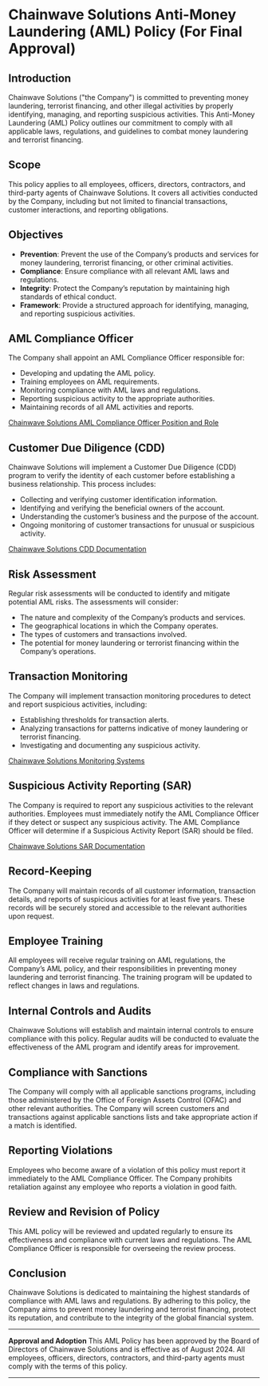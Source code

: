 # Chainwave Solutions Anti-Money Laundering (AML) Policy (For Final Approval)

## Introduction
Chainwave Solutions ("the Company") is committed to preventing money laundering, terrorist financing, and other illegal activities by properly identifying, managing, and reporting suspicious activities. This Anti-Money Laundering (AML) Policy outlines our commitment to comply with all applicable laws, regulations, and guidelines to combat money laundering and terrorist financing.

## Scope
This policy applies to all employees, officers, directors, contractors, and third-party agents of Chainwave Solutions. It covers all activities conducted by the Company, including but not limited to financial transactions, customer interactions, and reporting obligations.

## Objectives
- **Prevention**: Prevent the use of the Company’s products and services for money laundering, terrorist financing, or other criminal activities.
- **Compliance**: Ensure compliance with all relevant AML laws and regulations.
- **Integrity**: Protect the Company’s reputation by maintaining high standards of ethical conduct.
- **Framework**: Provide a structured approach for identifying, managing, and reporting suspicious activities.

## AML Compliance Officer
The Company shall appoint an AML Compliance Officer responsible for:
- Developing and updating the AML policy.
- Training employees on AML requirements.
- Monitoring compliance with AML laws and regulations.
- Reporting suspicious activity to the appropriate authorities.
- Maintaining records of all AML activities and reports.

[Chainwave Solutions AML Compliance Officer Position and Role](https://github.com/ChainwaveSolutions/ProjectDetails/blob/main/AML%20Comliance%20Officer.md)

## Customer Due Diligence (CDD)
Chainwave Solutions will implement a Customer Due Diligence (CDD) program to verify the identity of each customer before establishing a business relationship. This process includes:
- Collecting and verifying customer identification information.
- Identifying and verifying the beneficial owners of the account.
- Understanding the customer’s business and the purpose of the account.
- Ongoing monitoring of customer transactions for unusual or suspicious activity.


[Chainwave Solutions CDD Documentation](https://github.com/ChainwaveSolutions/ProjectDetails/blob/main/CustomerDueDiligence.md)




## Risk Assessment
Regular risk assessments will be conducted to identify and mitigate potential AML risks. The assessments will consider:
- The nature and complexity of the Company’s products and services.
- The geographical locations in which the Company operates.
- The types of customers and transactions involved.
- The potential for money laundering or terrorist financing within the Company’s operations.

## Transaction Monitoring
The Company will implement transaction monitoring procedures to detect and report suspicious activities, including:
- Establishing thresholds for transaction alerts.
- Analyzing transactions for patterns indicative of money laundering or terrorist financing.
- Investigating and documenting any suspicious activity.

[Chainwave Solutions Monitoring Systems](https://github.com/ChainwaveSolutions/ProjectDetails/blob/main/CustomerDueDiligence.md#code-systems-for-kyc-kyb)

## Suspicious Activity Reporting (SAR)
The Company is required to report any suspicious activities to the relevant authorities. Employees must immediately notify the AML Compliance Officer if they detect or suspect any suspicious activity. The AML Compliance Officer will determine if a Suspicious Activity Report (SAR) should be filed.

[Chainwave Solutions SAR Documentation](https://github.com/ChainwaveSolutions/ProjectDetails/blob/main/SarsFiling.md)

## Record-Keeping
The Company will maintain records of all customer information, transaction details, and reports of suspicious activities for at least five years. These records will be securely stored and accessible to the relevant authorities upon request.

## Employee Training
All employees will receive regular training on AML regulations, the Company’s AML policy, and their responsibilities in preventing money laundering and terrorist financing. The training program will be updated to reflect changes in laws and regulations.

## Internal Controls and Audits
Chainwave Solutions will establish and maintain internal controls to ensure compliance with this policy. Regular audits will be conducted to evaluate the effectiveness of the AML program and identify areas for improvement.

## Compliance with Sanctions
The Company will comply with all applicable sanctions programs, including those administered by the Office of Foreign Assets Control (OFAC) and other relevant authorities. The Company will screen customers and transactions against applicable sanctions lists and take appropriate action if a match is identified.

## Reporting Violations
Employees who become aware of a violation of this policy must report it immediately to the AML Compliance Officer. The Company prohibits retaliation against any employee who reports a violation in good faith.

## Review and Revision of Policy
This AML policy will be reviewed and updated regularly to ensure its effectiveness and compliance with current laws and regulations. The AML Compliance Officer is responsible for overseeing the review process.

## Conclusion
Chainwave Solutions is dedicated to maintaining the highest standards of compliance with AML laws and regulations. By adhering to this policy, the Company aims to prevent money laundering and terrorist financing, protect its reputation, and contribute to the integrity of the global financial system.

---

**Approval and Adoption**
This AML Policy has been approved by the Board of Directors of Chainwave Solutions and is effective as of August 2024. All employees, officers, directors, contractors, and third-party agents must comply with the terms of this policy.

---
